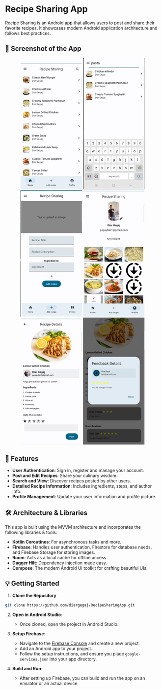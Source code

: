 # Recipe Sharing App

Recipe Sharing is an Android app that allows users to post and share their favorite recipes. It showcases modern Android application architecture and follows best practices.

## 📸 Screenshot of the App

<div align="center">
  <img src="./app_screnshoots/Screenshot_1.png" alt="Screenshot 1" width="200"/>
  <img src="./app_screnshoots/Screenshot_2.png" alt="Screenshot 2" width="200"/>
  <img src="./app_screnshoots/Screenshot_3.png" alt="Screenshot 3" width="200"/>
  <img src="./app_screnshoots/Screenshot_18.png" alt="Screenshot 18" width="200"/>
  <img src="./app_screnshoots/Screenshot_19.png" alt="Screenshot 19" width="200"/>
  <img src="./app_screnshoots/Screenshot_20.png" alt="Screenshot 20" width="200"/>
</div>

## 🚀 Features

- **User Authentication**: Sign in, register and manage your account.
- **Post and Edit Recipes**: Share your culinary wisdom.
- **Search and View**: Discover recipes posted by other users.
- **Detailed Recipe Information**: Includes ingredients, steps, and author info.
- **Profile Management**: Update your user information and profile picture.

## 🛠 Architecture & Libraries

This app is built using the MVVM architecture and incorporates the following libraries & tools:

- **Kotlin Coroutines**: For asynchronous tasks and more.
- **Firebase**: Handles user authentication, Firestore for database needs, and Firebase Storage for storing images.
- **Room**: Acts as a local cache for offline access.
- **Dagger Hilt**: Dependency injection made easy.
- **Compose**: The modern Android UI toolkit for crafting beautiful UIs.

## 💡 Getting Started

1. **Clone the Repository**

```bash
git clone https://github.com/diargegaj/RecipeSharingApp.git
```

2. **Open in Android Studio**: 
   - Once cloned, open the project in Android Studio.

3. **Setup Firebase**:
   - Navigate to the [Firebase Console](https://console.firebase.google.com/) and create a new project.
   - Add an Android app to your project.
   - Follow the setup instructions, and ensure you place `google-services.json` into your app directory.

4. **Build and Run**:
   - After setting up Firebase, you can build and run the app on an emulator or an actual device.
